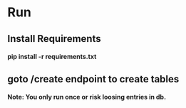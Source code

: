 # Run
## Install Requirements 
#### pip install -r requirements.txt

## goto /create endpoint to create tables
#### Note: You only run once or risk loosing entries in db.


